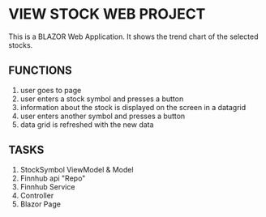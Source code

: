 # VIEW STOCK WEB PROJECT

This is a BLAZOR Web Application. It shows the trend chart of the selected stocks. 

## FUNCTIONS

1. user goes to page
2. user enters a stock symbol and presses a button
3. information about the stock is displayed on the screen in a datagrid
4. user enters another symbol and presses a button
5. data grid is refreshed with the new data

## TASKS

1. StockSymbol ViewModel & Model
2. Finnhub api "Repo"
3. Finnhub Service
4. Controller
5. Blazor Page